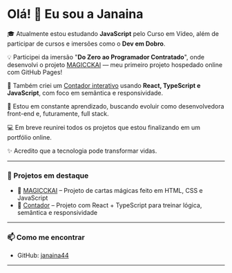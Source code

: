 # Olá! 👋 Eu sou a Janaina

🎓 Atualmente estou estudando **JavaScript** pelo Curso em Vídeo, além de participar de cursos e imersões como o **Dev em Dobro**. 

💡 Participei da imersão "**Do Zero ao Programador Contratado**", onde desenvolvi o projeto [MAGICCKAI](https://janaina44.github.io/magick-ia/) — meu primeiro projeto hospedado online com GitHub Pages!

🔢 Também criei um [Contador interativo](https://janaina44.github.io/Contador-/) usando **React, TypeScript e JavaScript**, com foco em semântica e responsividade.

🌱 Estou em constante aprendizado, buscando evoluir como desenvolvedora front-end e, futuramente, full stack.

💻 Em breve reunirei todos os projetos que estou finalizando em um portfólio online.

✨ Acredito que a tecnologia pode transformar vidas.

---

### 📌 Projetos em destaque

- 🔮 [MAGICCKAI](https://janaina44.github.io/magick-ia/) – Projeto de cartas mágicas feito em HTML, CSS e JavaScript
- 🔢 [Contador](https://janaina44.github.io/Contador-/) – Projeto com React + TypeScript para treinar lógica, semântica e responsividade

---

### 📫 Como me encontrar

- GitHub: [janaina44](https://github.com/janaina44)

---

